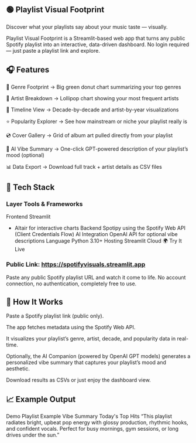 ## 🟢 Playlist Visual Footprint

Discover what your playlists say about your music taste — visually.

Playlist Visual Footprint is a Streamlit-based web app that turns any public Spotify playlist into an interactive, data-driven dashboard.
No login required — just paste a playlist link and explore.

## 🎧 Features

🎵 Genre Footprint → Big green donut chart summarizing your top genres

👤 Artist Breakdown → Lollipop chart showing your most frequent artists

📅 Timeline View → Decade-by-decade and artist-by-year visualizations

⭐ Popularity Explorer → See how mainstream or niche your playlist really is

💿 Cover Gallery → Grid of album art pulled directly from your playlist

🤖 AI Vibe Summary → One-click GPT-powered description of your playlist’s mood (optional)

📊 Data Export → Download full track + artist details as CSV files

## 🧩 Tech Stack
### Layer	Tools & Frameworks
Frontend	Streamlit
 + Altair
 for interactive charts
Backend	Spotipy
 using the Spotify Web API (Client Credentials Flow)
AI Integration	OpenAI API
 for optional vibe descriptions
Language	Python 3.10+
Hosting	Streamlit Cloud
🌍 Try It Live

### Public Link: https://spotifyvisuals.streamlit.app

Paste any public Spotify playlist URL and watch it come to life.
No account connection, no authentication, completely free to use.

## 🧠 How It Works

Paste a Spotify playlist link (public only).

The app fetches metadata using the Spotify Web API.

It visualizes your playlist’s genre, artist, decade, and popularity data in real-time.

Optionally, the AI Companion (powered by OpenAI GPT models) generates a personalized vibe summary that captures your playlist’s mood and aesthetic.

Download results as CSVs or just enjoy the dashboard view.

## 📈 Example Output
Demo Playlist	Example Vibe Summary
Today's Top Hits
	“This playlist radiates bright, upbeat pop energy with glossy production, rhythmic hooks, and confident vocals. Perfect for busy mornings, gym sessions, or long drives under the sun.”
